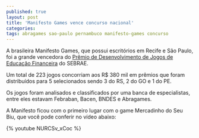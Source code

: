 ```yaml
---
published: true
layout: post
title: 'Manifesto Games vence concurso nacional'
categories: 
tags: abragames sao-paulo pernambuco manifesto-games concurso
---
```

A brasileira Manifesto Games, que possui escritórios em Recife e São Paulo, foi a grande vencedora do <a href="http://www.jogosfinanceiros.sebrae.com.br/jogos_empreendedores/index.jsf">Prêmio de Desenvolvimento de Jogos de Educação Financeira</a>
 do SEBRAE.

Um total de 223 jogos concorriam aos R$ 380 mil em prêmios que foram distribuídos para 5 selecionados sendo 3 do RS, 2 do GO e 1 do PE.

Os jogos foram analisados e classificados por uma banca de especialistas, entre eles estavam Febraban, Bacen, BNDES e Abragames.

A Manifesto ficou com o primeiro lugar com o game Mercadinho do Seu Biu, que você pode conferir no vídeo abaixo:

{% youtube NURCSv_xCoc %}